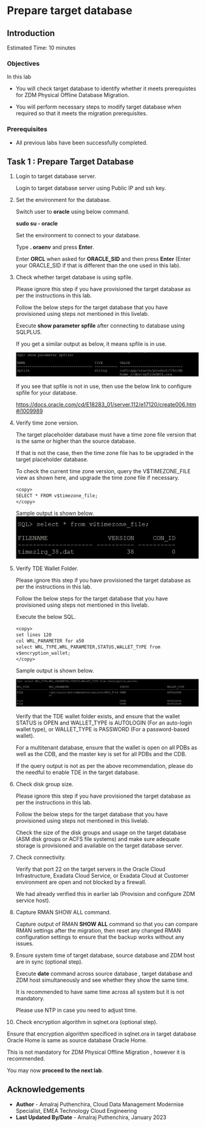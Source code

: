 # Prepare target database

## Introduction

Estimated Time: 10 minutes

### Objectives

In this lab

* You will check target database to identify whether it meets prerequistes for ZDM Physical Offline Database Migration.

* You will perform necessary steps to modify target database when required so that it meets the migration prerequisites.


### Prerequisites

* All previous labs have been successfully completed.

## Task 1 : Prepare Target Database

1. Login to target database server.

   Login to target database server using Public IP and ssh key.

2. Set the environment for the database.

   Switch user to **oracle** using below command.

   **sudo su - oracle**

   Set the environment to connect to your database.

   Type **. oraenv** and press **Enter**. 
    
   Enter **ORCL** when asked for **ORACLE\_SID** and then press **Enter** (Enter your ORACLE\_SID if that is different than the one used in this lab).

   
3. Check whether target database is using spfile.

   Please ignore this step if you have provisioned the target database as per the instructions in this lab.

   Follow the below steps for the target database that you have provisioned using steps not mentioned in this livelab.

   Execute **show parameter spfile** after connecting to database using SQLPLUS.

   If you get a similar output as below,  it means spfile is in use.

   ![Image showing ouput of spfile check](./images/spfile.png)

   If you see that spfile is not in use, then use the below link to configure spfile for your database.

   https://docs.oracle.com/cd/E18283_01/server.112/e17120/create006.htm#i1009989

4. Verify time zone version.

   The target placeholder database must have a time zone file version that is the same or higher than the source database. 
   
   If that is not the case, then the time zone file has to be upgraded in the target placeholder database.

   To check the current time zone version, query the V$TIMEZONE_FILE view as shown here, and upgrade the time zone file if necessary.
     ```text
     <copy>
     SELECT * FROM v$timezone_file;
     </copy>
     ```   
     Sample output is shown below.   
     ![Image showing timezone version](./images/timezone.png)

5. Verify TDE Wallet Folder.

   Please ignore this step if you have provisioned the target database as per the instructions in this lab.

   Follow the below steps for the target database that you have provisioned using steps not mentioned in this livelab.

   Execute the below SQL.
     ```text
     <copy>
     set lines 120
     col WRL_PARAMETER for a50
     select WRL_TYPE,WRL_PARAMETER,STATUS,WALLET_TYPE from v$encryption_wallet;
     </copy>   
     ```
     Sample output is shown below.

     ![Image showing TDE status of target database](./images/target-tde-status.png)

     Verify that the TDE wallet folder exists, and ensure that the wallet STATUS is OPEN and WALLET\_TYPE is AUTOLOGIN (For an auto-login wallet type), or WALLET\_TYPE is PASSWORD (For a password-based wallet). 
   
     For a multitenant database, ensure that the wallet is open on all PDBs as well as the CDB, and the master key is set for all PDBs and the CDB.

     If the query output is not as per the above recommendation,  please do the needful to enable TDE in the target database.

6. Check disk group size.
   
   Please ignore this step if you have provisioned the target database as per the instructions in this lab.

   Follow the below steps for the target database that you have provisioned using steps not mentioned in this livelab.

   Check the size of the disk groups and usage on the target database (ASM disk groups or ACFS file systems) and make sure adequate storage is provisioned and available on the target database server.
  
7. Check connectivity.

   Verify that port 22 on the target servers in the Oracle Cloud Infrastructure, Exadata Cloud Service, or Exadata Cloud at Customer environment are open and not blocked by a firewall.

   We had already verified this in earlier lab (Provision and configure ZDM service host).

8. Capture RMAN SHOW ALL command.

   Capture output of RMAN **SHOW ALL** command so that you can compare RMAN settings after the migration, then reset any changed RMAN configuration settings to ensure that the backup works without any issues.

9. Ensure system time of target database, source database and ZDM host are in sync (optional step).

   Execute **date** command across source database , target database and ZDM host simultaneously and see whether they show the same time.

   It is recommended to have same time across all system but it is not mandatory.

   Please use NTP in case you need to adjust time.

10. Check encryption algorithm in sqlnet.ora (optional step).

   Ensure that encryption algorithm specificed in sqlnet.ora in target database Oracle Home is same as source database Oracle Home.

   This is not mandatory for ZDM Physical Offline Migration , however it is recommended.

You may now **proceed to the next lab**.

## Acknowledgements
* **Author** - Amalraj Puthenchira, Cloud Data Management Modernise Specialist, EMEA Technology Cloud Engineering
* **Last Updated By/Date** - Amalraj Puthenchira, January 2023

